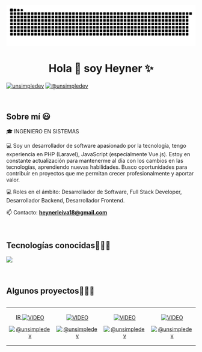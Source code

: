 

<div align = "center">
<img src = "https://github.com/7oSkaaa/7oSkaaa/blob/output/github-contribution-grid-snake.svg?" alt = "Snake Game"/>
</div>
<h1 align="center">Hola 👋 soy Heyner ✨ </h1> 

<p align="left">
	

<a href="https://www.linkedin.com/in/heynerld/" target="blank"><img align="center" src="https://img.shields.io/badge/LinkedIn-0077B5?style=for-the-badge&logo=linkedin&logoColor=white" alt="unsimpledev"/></a>
<a href = "mailto:heynerleiva18@gmail.com" target="blank"><img align="center" src="https://img.shields.io/badge/Gmail-D14836?style=for-the-badge&logo=gmail&logoColor=white" alt="@unsimpledev"  /></a>
  </p>
<br>
<h2>Sobre mí 😃</h2>
<p align="left">
🎓 INGENIERO EN SISTEMAS
<p>
 💻  Soy un desarrollador de software apasionado por la tecnología, tengo experiencia en PHP (Laravel), JavaScript (especialmente Vue.js).
     Estoy en constante actualización para mantenerme al día con los cambios en las tecnologías, aprendiendo nuevas habilidades.
     Busco oportunidades para contribuir en proyectos que me permitan crecer profesionalmente y aportar valor.
</p>

     
<p>
    💻 Roles en el ámbito: Desarrollador de Software, Full Stack Developer, Desarrollador Backend, Desarrollador Frontend.
</p>


📫 Contacto: **heynerleiva18@gmail.com**
<!--Intro end-->
  </p>
  <br>
  
<h2 >Tecnologías conocidas👨🏻‍💻</h2>
<!--tech stack icons-->
<p align="left">
  <a href="https://skillicons.dev">
    <img src="https://skillicons.dev/icons?i=cs,php,laravel,dotnet,css,bootstrap,html,js,ts,jquery,vuejs,pinia,react,redux,nodejs,express,mysql,sqlite,firebase,npm,git,github,docker,postman,phpstorm,vscode,visualstudio,bitbucket,notion,linux,&perline=12" />
  </a>
</p>
<br>

<div id="proyectos">
<h2>Algunos proyectos👨🏻‍💻</h2>

<table align="left" >
<tr border="none">
  <td width="25%" align="center">
    <p align="center">
       <a href="https://herouniverse-spa.netlify.app" target="_blank">IR
        <img align="center" width=100% src="https://raw.githubusercontent.com/unsimpledev/unsimpledev/main/assets/smsgateway.webp"   alt="VIDEO" />
       </a>
     </p>
    <p align="center">
      <a href="https://github.com/heynerl18/heroes-spa">
	<img align="center" src="https://img.shields.io/badge/GitHub-100000?style=for-the-badge&logo=github&logoColor=white" alt="@unsimpledev" />
      </a>
    </p>       
</td>
<td width="25%" align="center">
    <p align="center">
     <a href="https://youtu.be/fiUkA2OZQjs" title="Go to Source">
        <img align="center" width=100% src="https://raw.githubusercontent.com/unsimpledev/unsimpledev/main/assets/notifandroid.webp"   alt="VIDEO" /></a>
      </p>
    <p align="center">
      <a href="https://github.com/unsimpledev/ProyectoNotificaciones" target="blank"><img align="center" src="https://img.shields.io/badge/GitHub-100000?style=for-the-badge&logo=github&logoColor=white" alt="@unsimpledev" /></a>
    </p>       
</td>
  
  <td width="25%" align="center">
    <p align="center">
     <a href="https://youtu.be/py31Y1Ku4Es" title="Go to Source">
        <img align="center" width=100% src="https://raw.githubusercontent.com/unsimpledev/unsimpledev/main/assets/chatgptapp.webp"   alt="VIDEO" /></a>
      </p>
    <p align="center">
      <a href="https://github.com/unsimpledev/MiChatGPT" target="blank"><img align="center" src="https://img.shields.io/badge/GitHub-100000?style=for-the-badge&logo=github&logoColor=white" alt="@unsimpledev" /></a>
    </p>       
</td>

   <td width="25%" align="center">
    <p align="center">
     <a href="https://youtu.be/FbQtooM3UIs" title="Go to Source">
        <img align="center" width=100% src="https://raw.githubusercontent.com/unsimpledev/unsimpledev/main/assets/traductorchatgpt.webp"   alt="VIDEO" /></a>
      </p>
    <p align="center">
      <a href="https://github.com/unsimpledev/MiTraductor" target="blank"><img align="center" src="https://img.shields.io/badge/GitHub-100000?style=for-the-badge&logo=github&logoColor=white" alt="@unsimpledev" /></a>
    </p>       
</td>
  
</tr>
</table>
</div> 

<br><br>





	



<!--
**heynerl18/heynerl18** is a ✨ _special_ ✨ repository because its `README.md` (this file) appears on your GitHub profile.

Here are some ideas to get you started:

- 🔭 I’m currently working on ...
- 🌱 I’m currently learning ...
- 👯 I’m looking to collaborate on ...
- 🤔 I’m looking for help with ...
- 💬 Ask me about ...
- 📫 How to reach me: ...
- 😄 Pronouns: ...
- ⚡ Fun fact: ...
-->
